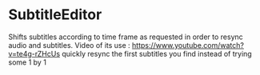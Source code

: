 # SubtitleEditor
Shifts subtitles according to time frame as requested in order to resync audio and subtitles.
Video of its use :
https://www.youtube.com/watch?v=te4g-rZHcUs
quickly resync the first subtitles you find instead of trying some 1 by 1
